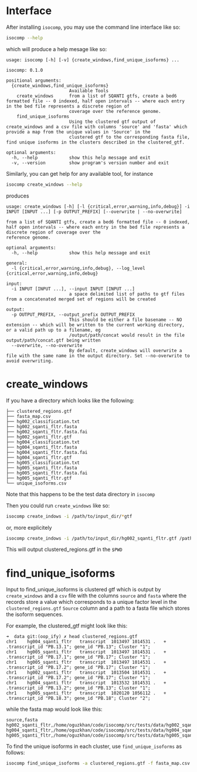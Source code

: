 # Interface

After installing `isocomp`, you may use the command line interface like so:

```bash
isocomp --help
```
which will produce a help mesage like so:

```raw
usage: isocomp [-h] [-v] {create_windows,find_unique_isoforms} ...

isocomp: 0.1.0

positional arguments:
  {create_windows,find_unique_isoforms}
                        Available Tools
    create_windows      from a list of SQANTI gtfs, create a bed6 formatted file -- 0 indexed, half open intervals -- where each entry in the bed file represents a discrete region of
                        coverage over the reference genome.
    find_unique_isoforms
                        Using the clustered gtf output of create_windows and a csv file with columns 'source' and 'fasta' which provide a map from the unique values in 'Source' in the
                        clustered gtf to the corresponding fasta file, find unique isoforms in the clusters described in the clustered_gtf.

optional arguments:
  -h, --help            show this help message and exit
  -v, --version         show program's version number and exit
```

Similarly, you can get help for any available tool, for instance

```bash
isocomp create_windows --help
```

produces

```raw
usage: create_windows [-h] [-l {critical,error,warning,info,debug}] -i INPUT [INPUT ...] [-p OUTPUT_PREFIX] [--overwrite | --no-overwrite]

from a list of SQANTI gtfs, create a bed6 formatted file -- 0 indexed, half open intervals -- where each entry in the bed file represents a discrete region of coverage over the
reference genome.

optional arguments:
  -h, --help            show this help message and exit

general:
  -l {critical,error,warning,info,debug}, --log_level {critical,error,warning,info,debug}

input:
  -i INPUT [INPUT ...], --input INPUT [INPUT ...]
                        a space delimited list of paths to gtf files from a concatenated merged set of regions will be created

output:
  -p OUTPUT_PREFIX, --output_prefix OUTPUT_PREFIX
                        This should be either a file basename -- NO extension -- which will be written to the current working directory, or a valid path up to a filename, eg
                        /output/path/concat would result in the file output/path/concat.gtf being written
  --overwrite, --no-overwrite
                        By default, create_windows will overwrite a file with the same name in the output directory. Set --no-overwrite to avoid overwriting.
```

# create_windows

If you have a directory which looks like the following:

```raw
├── clustered_regions.gtf
├── fasta_map.csv
├── hg002_classification.txt
├── hg002_sqanti_fltr.fasta
├── hg002_sqanti_fltr.fasta.fai
├── hg002_sqanti_fltr.gtf
├── hg004_classification.txt
├── hg004_sqanti_fltr.fasta
├── hg004_sqanti_fltr.fasta.fai
├── hg004_sqanti_fltr.gtf
├── hg005_classification.txt
├── hg005_sqanti_fltr.fasta
├── hg005_sqanti_fltr.fasta.fai
├── hg005_sqanti_fltr.gtf
└── unique_isoforms.csv
```

Note that this happens to be the test data directory in `isocomp`

Then you could run `create_windows` like so:

```bash
isocomp create_indows -i /path/to/input_dir/*gtf
```

or, more explicitely

```bash
isocomp create_indows -i /path/to/input_dir/hg002_sqanti_fltr.gtf /path/to/input_dir/hg004_sqanti_fltr.gtf /path/to/input_dir/hg005_sqanti_fltr.gtf
```

This will output clustered_regions.gtf in the `$PWD`

# find_unique_isoforms

Input to find_unique_isoforms is clustered gtf which is output by 
`create_windows` and a `csv` file with the columns `source` and `fasta` 
where the records store a value which corresponds to a unique factor level 
in the `clustered_regions.gtf` `Source` column and a path to a fasta file 
which stores the isoform sequences.  

For example, the clustered_gtf might look like this:

```raw
➜  data git:(oop_ify) ✗ head clustered_regions.gtf 
chr1	hg004_sqanti_fltr	transcript	1013497	1014531	.	+	.transcript_id "PB.13.1"; gene_id "PB.13"; Cluster "1";
chr1	hg005_sqanti_fltr	transcript	1013497	1014531	.	+	.transcript_id "PB.17.1"; gene_id "PB.17"; Cluster "1";
chr1	hg005_sqanti_fltr	transcript	1013497	1014531	.	+	.transcript_id "PB.17.2"; gene_id "PB.17"; Cluster "1";
chr1	hg002_sqanti_fltr	transcript	1013504	1014531	.	+	.transcript_id "PB.17.2"; gene_id "PB.17"; Cluster "1";
chr1	hg004_sqanti_fltr	transcript	1013532	1014531	.	+	.transcript_id "PB.13.2"; gene_id "PB.13"; Cluster "1";
chr1	hg005_sqanti_fltr	transcript	1020120	1056112	.	+	.transcript_id "PB.18.3"; gene_id "PB.18"; Cluster "2";

```

while the fasta map would look like this:

```raw
source,fasta
hg002_sqanti_fltr,/home/oguzkhan/code/isocomp/src/tests/data/hg002_sqanti_fltr.fasta
hg004_sqanti_fltr,/home/oguzkhan/code/isocomp/src/tests/data/hg004_sqanti_fltr.fasta
hg005_sqanti_fltr,/home/oguzkhan/code/isocomp/src/tests/data/hg005_sqanti_fltr.fasta

```

To find the unique isoforms in each cluster, use `find_unique_isoforms` as follows:

```bash
isocomp find_unique_isoforms -a clustered_regions.gtf -f fasta_map.csv
```